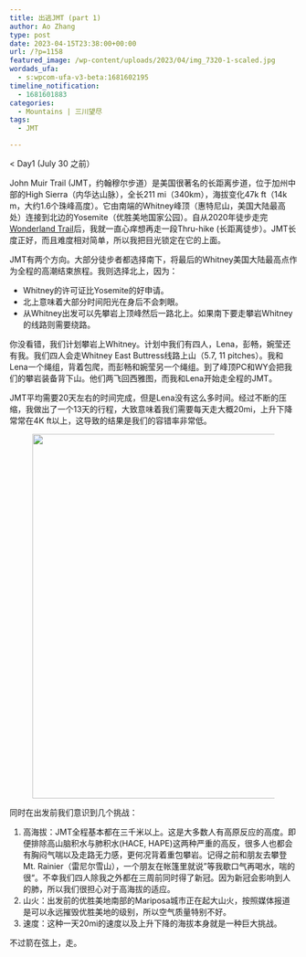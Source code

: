```yaml
---
title: 出逃JMT (part 1)
author: Ao Zhang
type: post
date: 2023-04-15T23:38:00+00:00
url: /?p=1158
featured_image: /wp-content/uploads/2023/04/img_7320-1-scaled.jpg
wordads_ufa:
  - s:wpcom-ufa-v3-beta:1681602195
timeline_notification:
  - 1681601883
categories:
  - Mountains | 三川望尽
tags:
  - JMT

---
```

 

< Day1 (July 30 之前）

John Muir Trail (JMT，约翰穆尔步道）是美国很著名的长距离步道，位于加州中部的High Sierra（内华达山脉），全长211 mi（340km），海拔变化47k ft（14k m，大约1.6个珠峰高度）。它由南端的Whitney峰顶（惠特尼山，美国大陆最高处）连接到北边的Yosemite（优胜美地国家公园）。自从2020年徒步走完[Wonderland Trail][1]后，我就一直心痒想再走一段Thru-hike (长距离徒步）。JMT长度正好，而且难度相对简单，所以我把目光锁定在它的上面。

JMT有两个方向。大部分徒步者都选择南下，将最后的Whitney美国大陆最高点作为全程的高潮结束旅程。我则选择北上，因为：

<ul class="wp-block-list">
  <li>
    Whitney的许可证比Yosemite的好申请。
  </li>
  <li>
    北上意味着大部分时间阳光在身后不会刺眼。
  </li>
  <li>
    从Whitney出发可以先攀岩上顶峰然后一路北上。如果南下要走攀岩Whitney的线路则需要绕路。
  </li>
</ul>

你没看错，我们计划攀岩上Whitney。计划中我们有四人，Lena，彭畅，婉莹还有我。我们四人会走Whitney East Buttress线路上山（5.7, 11 pitches）。我和Lena一个绳组，背着包爬，而彭畅和婉莹另一个绳组。到了峰顶PC和WY会把我们的攀岩装备背下山。他们两飞回西雅图，而我和Lena开始走全程的JMT。

JMT平均需要20天左右的时间完成，但是Lena没有这么多时间。经过不断的压缩，我做出了一个13天的行程，大致意味着我们需要每天走大概20mi，上升下降常常在4K ft以上，这导致的结果是我们的容错率非常低。<figure class="wp-block-image alignwide size-large">

<img loading="lazy" decoding="async" width="2280" height="638" src="http://wp.docker.localhost:8000/wp-content/uploads/2023/04/screenshot-2022-11-13-at-6.39.26-pm-1.png?w=1024" alt="" class="wp-image-1160" srcset="http://wp.docker.localhost:8000/wp-content/uploads/2023/04/screenshot-2022-11-13-at-6.39.26-pm-1.png 2280w, http://wp.docker.localhost:8000/wp-content/uploads/2023/04/screenshot-2022-11-13-at-6.39.26-pm-1-300x84.png 300w, http://wp.docker.localhost:8000/wp-content/uploads/2023/04/screenshot-2022-11-13-at-6.39.26-pm-1-1024x287.png 1024w, http://wp.docker.localhost:8000/wp-content/uploads/2023/04/screenshot-2022-11-13-at-6.39.26-pm-1-768x215.png 768w, http://wp.docker.localhost:8000/wp-content/uploads/2023/04/screenshot-2022-11-13-at-6.39.26-pm-1-1536x430.png 1536w, http://wp.docker.localhost:8000/wp-content/uploads/2023/04/screenshot-2022-11-13-at-6.39.26-pm-1-2048x573.png 2048w" sizes="auto, (max-width: 2280px) 100vw, 2280px" /> </figure> 

同时在出发前我们意识到几个挑战：

<ol class="wp-block-list">
  <li>
    高海拔：JMT全程基本都在三千米以上。这是大多数人有高原反应的高度。即便排除高山脑积水与肺积水(HACE, HAPE)这两种严重的高反，很多人也都会有胸闷气喘以及走路无力感，更何况背着重包攀岩。记得之前和朋友去攀登Mt. Rainier（雷尼尔雪山），一个朋友在帐篷里就说”等我歇口气再喝水，喘的很“。不幸我们四人除我之外都在三周前同时得了新冠。因为新冠会影响到人的肺，所以我们很担心对于高海拔的适应。
  </li>
  <li>
    山火：出发前的优胜美地南部的Mariposa城市正在起大山火，按照媒体报道是可以永远摧毁优胜美地的级别，所以空气质量特别不好。
  </li>
  <li>
    速度：这种一天20mi的速度以及上升下降的海拔本身就是一种巨大挑战。
  </li>
</ol>

不过箭在弦上，走。

 [1]: https://aozhang.blog/2020/10/05/wonderland-trail-in-7-days/